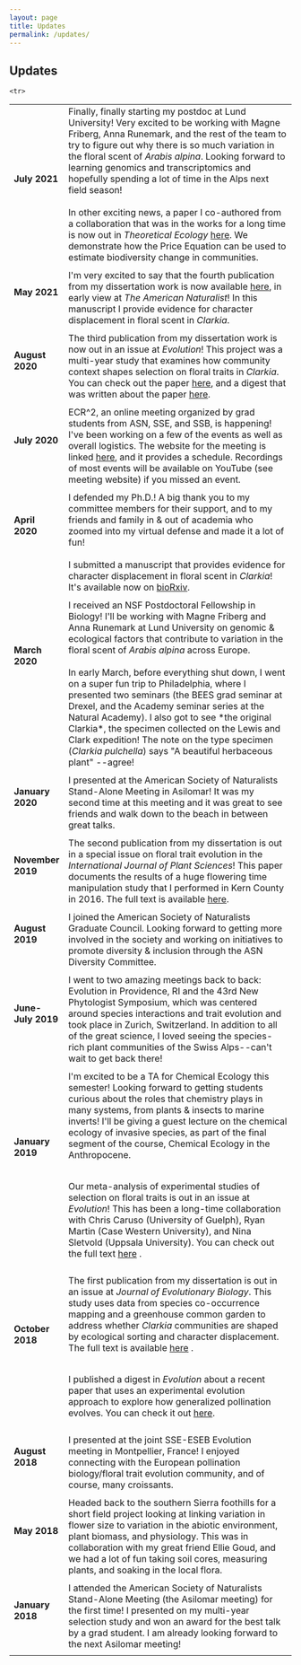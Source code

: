 ```yaml
---
layout: page
title: Updates
permalink: /updates/
---
```

## Updates

<table>
     <tr>
     <td width="10%" style="padding-bottom:10px; text-align:top">
<strong>July 2021 </strong> <br> <br> </td>

<td  width="90%" style="padding-bottom:10px;">
Finally, finally starting my postdoc at Lund University! Very excited to be working with Magne Friberg, Anna Runemark, and the rest of the team to try to figure out why there is so much variation in the floral scent of <i>Arabis alpina</i>. Looking forward to learning genomics and transcriptomics and hopefully spending a lot of time in the Alps next field season! <br>
  <br>
  In other exciting news, a paper I co-authored from a collaboration that was in the works for a long time is now out in <i>Theoretical Ecology</i> <a href="https://doi.org/10.1007/s12080-020-00478-3">here</a>. We demonstrate how the Price Equation can be used to estimate biodiversity change in communities. 

</td>
</tr>

  
   <tr>
     <td width="10%" style="padding-bottom:10px; text-align:top">
<strong>May 2021 </strong> <br> <br> </td>

<td  width="90%" style="padding-bottom:10px;">
I'm very excited to say that the fourth publication from my dissertation work is now available <a href="https://doi.org/10.1086/715501">here</a>, in early view at <i>The American Naturalist</i>! In this manuscript I provide evidence for character displacement in floral scent in <i>Clarkia</i>. 

</td>
</tr>

    <tr> 
<td width="10%" style="padding-bottom:10px; text-align:top">
<strong>August 2020 </strong> <br> <br> </td>

<td  width="90%" style="padding-bottom:10px;">
The third publication from my dissertation work is now out in an issue at <i>Evolution</i>! This project was a multi-year study that examines how community context shapes selection on floral traits in <i>Clarkia</i>. You can check out the paper <a href="https://doi.org/10.1111/evo.13960">here</a>, and a digest that was written about the paper <a href="https://doi.org/10.1111/evo.14055">here</a>.

</td>
</tr>


  <tr>
<td width="10%" style="padding-bottom:10px; text-align:top">
<strong>July 2020 </strong> <br> <br> </td>

<td  width="90%" style="padding-bottom:10px;">
ECR^2, an online meeting organized by grad students from ASN, SSE, and SSB, is happening! I've been working on a few of the events as well as overall logistics. The website for the meeting is linked <a href="https://www.evolutionmeetings.org">here</a>, and it provides a schedule. Recordings of most events will be available on YouTube (see meeting website) if you missed an event. 

</td>
</tr>

<tr>
<td width="10%" style="padding-bottom:10px; text-align:top">
<strong>April 2020 </strong> <br> <br> <br> <br> </td>

<td  width="90%" style="padding-bottom:10px;">
I defended my Ph.D.! A big thank you to my committee members for their support, and to my friends and family in & out of academia who zoomed into my virtual defense and made it a lot of fun! <br> <br>
  I submitted a manuscript that provides evidence for character displacement in floral scent in <i>Clarkia</i>! It's available now on <a href="https://doi.org/10.1101/2020.04.02.022004">bioRxiv</a>. <br>

</td>
</tr>

<tr>
<td width="10%" style="padding-bottom:10px;">
<strong>March 2020 <br> <br> <br> <br> <br> <br> </strong></td>

<td  width="90%" style="padding-bottom:10px;">
I received an NSF Postdoctoral Fellowship in Biology! I'll be working with Magne Friberg and Anna Runemark at Lund University on genomic & ecological factors that contribute to variation in the floral scent of <i>Arabis alpina</i> across Europe. <br>
  <br>
  In early March, before everything shut down, I went on a super fun trip to Philadelphia, where I presented two seminars (the BEES grad seminar at Drexel, and the Academy seminar series at the Natural Academy). I also got to see *the original Clarkia*, the specimen collected on the Lewis and Clark expedition! The note on the type specimen (<i>Clarkia pulchella</i>) says "A beautiful herbaceous plant" --agree!
</td>

</tr>

<tr>
<td width="10%" style="padding-bottom:10px;">
<strong>January 2020 <br> <br> </strong></td>

<td  width="90%" style="padding-bottom:10px;">
I presented at the American Society of Naturalists Stand-Alone Meeting in Asilomar! It was my second time at this meeting and it was great to see friends and walk down to the beach in between great talks. 
 </td>
</tr>
<tr>
<td width="10%" style="padding-bottom:10px;">
<strong>November 2019 <br> <br> </strong></td>

<td  width="90%" style="padding-bottom:10px;">
The second publication from my dissertation is out in a special issue on floral trait evolution in the <i>International Journal of Plant Sciences</i>! This paper documents the results of a huge flowering time manipulation study that I performed in Kern County in 2016. The full text is available <a href="https://doi.org/10.1086/705607">here</a>.
</td></tr>



<tr>
<td width="10%" style="padding-bottom:10px;">
<strong>August 2019 <br> <br> </strong></td>

<td  width="90%" style="padding-bottom:10px;">
I joined the American Society of Naturalists Graduate Council. Looking forward to getting more involved in the society and working on initiatives to promote diversity & inclusion through the ASN Diversity Committee.
 </td>

</tr>

<tr>
<td width="10%" style="padding-bottom:10px;">
<strong>June-July 2019 <br> <br> </strong></td>

<td  width="90%" style="padding-bottom:10px;">
I went to two amazing meetings back to back: Evolution in Providence, RI and the 43rd New Phytologist Symposium, which was centered around species interactions and trait evolution and took place in Zurich, Switzerland. In addition to all of the great science, I loved seeing the species-rich plant communities of the Swiss Alps--can't wait to get back there! 
 </td>

</tr>

<tr>
<td width="10%" style="padding-bottom:10px;">
<strong>January 2019 <br> <br> <br> <br> <br></strong></td>

<td  width="90%" style="padding-bottom:10px;">
I'm excited to be a TA for Chemical Ecology this semester! Looking forward to getting students curious about the roles that chemistry plays in many systems, from plants & insects to marine inverts! I'll be giving a guest lecture on the chemical ecology of invasive species, as part of the final segment of the course, Chemical Ecology in the Anthropocene. <br> <br>
  
Our meta-analysis of experimental studies of selection on floral traits is out in an issue at <i>Evolution</i>! This has been a long-time collaboration with Chris Caruso (University of Guelph), Ryan Martin (Case Western University), and Nina Sletvold (Uppsala University). You can check out the full text <a href="https://doi.org/10.1111/evo.13639">here</a> . 
 </td>

</tr>

<tr>
<td width="10%" style="padding-bottom:10px;">
<strong>October 2018 <br> <br> <br> <br></strong></td>

<td  width="90%" style="padding-bottom:10px;">
The first publication from my dissertation is out in an issue at <i>Journal of Evolutionary Biology</i>. This study uses data from species co-occurrence mapping and a greenhouse common garden to address whether <i>Clarkia</i> communities are shaped by ecological sorting and character displacement. The full text is available <a href="https://doi.org/10.1111/jeb.13365">here</a> . <br> <br>
  
  I published a digest in <i>Evolution</i> about a recent paper that uses an experimental evolution approach to explore how generalized pollination evolves. You can check it out <a href="https://doi.org/10.1111/evo.13638">here</a>.
  

 </td>

</tr>

<tr>
<td width="10%" style="padding-bottom:10px;">
<strong>August 2018 <br> <br> </strong></td>

<td  width="90%" style="padding-bottom:10px;">
I presented at the joint SSE-ESEB Evolution meeting in Montpellier, France! I enjoyed connecting with the European pollination biology/floral trait evolution community, and of course, many croissants.
 </td>

</tr>



<tr>
<td width="10%" style="padding-bottom:10px;">
<strong>May 2018 <br> <br> </strong></td>

<td  width="90%" style="padding-bottom:10px;">
Headed back to the southern Sierra foothills for a short field project looking at linking variation in flower size to variation in the abiotic environment, plant biomass, and physiology. This was in collaboration with my great friend Ellie Goud, and we had a lot of fun taking soil cores, measuring plants, and soaking in the local flora.
 </td>

</tr>

<tr>
<td width="10%" style="padding-bottom:10px;">
<strong>January 2018 <br> <br> </strong></td>

<td  width="90%" style="padding-bottom:10px;">
I attended the American Society of Naturalists Stand-Alone Meeting (the Asilomar meeting) for the first time! I presented on my multi-year selection study and won an award for the best talk by a grad student. I am already looking forward to the next Asilomar meeting!
 </td>

</tr>
